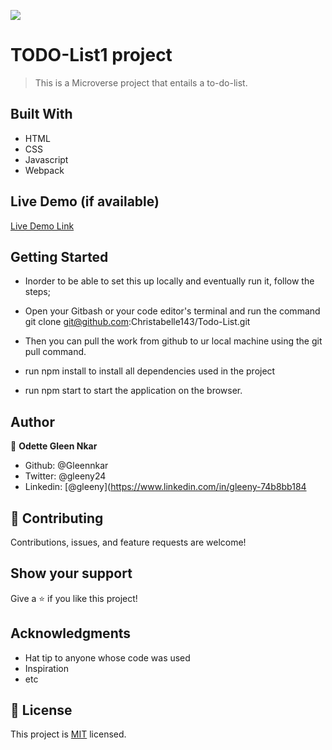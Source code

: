 ![](https://img.shields.io/badge/Microverse-blueviolet)

# TODO-List1 project

> This is a Microverse project that entails a to-do-list.


## Built With

- HTML
- CSS
- Javascript
- Webpack

## Live Demo (if available)

[Live Demo Link](https://livedemo.com)


## Getting Started

- Inorder to be able to set this up locally and eventually run it, follow the steps;

- Open your Gitbash or your code editor's terminal and run the command git clone git@github.com:Christabelle143/Todo-List.git
- Then you can pull the work from github to ur local machine using the git pull command.
- run npm install to install all dependencies used in the project
- run npm start to start the application on the browser.



## Author

👤 **Odette Gleen Nkar**

- Github: @Gleennkar
- Twitter: @gleeny24
- Linkedin: [@gleeny](https://www.linkedin.com/in/gleeny-74b8bb184

## 🤝 Contributing

Contributions, issues, and feature requests are welcome!


## Show your support

Give a ⭐️ if you like this project!

## Acknowledgments

- Hat tip to anyone whose code was used
- Inspiration
- etc

## 📝 License

This project is [MIT](./MIT.md) licensed.
